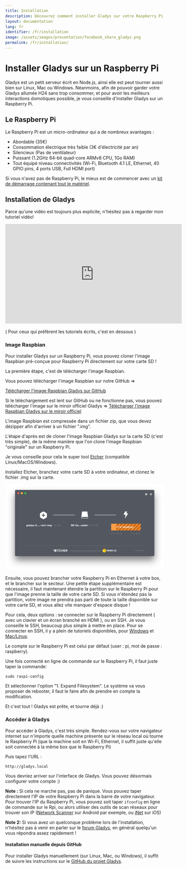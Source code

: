 ```yaml
---
title: Installation
description: Découvrez comment installer Gladys sur votre Raspberry Pi !
layout: documentation
lang: fr
identifier: /fr/installation
image: /assets/images/presentation/facebook_share_gladys.png
permalink: /fr/installation/
---
```


# Installer Gladys sur un Raspberry Pi

Gladys est un petit serveur écrit en Node.js, ainsi elle est peut tourner aussi bien sur Linux, Mac ou Windows. Néanmoins, afin de pouvoir garder votre Gladys allumée H24 sans trop consommer, et pour avoir les meilleurs interactions domotiques possible, je vous conseille d'installer Gladys sur un Raspberry Pi.

## Le Raspberry Pi

Le Raspberry Pi est un micro-ordinateur qui a de nombreux avantages :

*   Abordable (35€)
*   Consommation électrique très faible (3€ d'électricité par an)
*   Silencieux (Pas de ventilateur)
*   Puissant (1.2GHz 64-bit quad-core ARMv8 CPU, 1Go RAM)
*   Tout équipé niveau connectivités (Wi-Fi, Bluetooth 4.1 LE, Ethernet, 40 GPIO pins, 4 ports USB, Full HDMI port)

Si vous n'avez pas de Raspberry Pi, le mieux est de commencer avec un [kit de démarrage contenant tout le matériel](http://www.amazon.fr/gp/product/B01CI5876S/ref=as_li_qf_sp_asin_il_tl?ie=UTF8&camp=1642&creative=6746&creativeASIN=B01CI5876S&linkCode=as2&tag=gladproj-21).

## Installation de Gladys

Parce qu'une vidéo est toujours plus explicite, n'hésitez pas à regarder mon tutoriel vidéo!

<div class="embed-responsive embed-responsive-16by9">
<iframe width="560" height="315" src="https://www.youtube.com/embed/rx1PmlMGh38" frameborder="0" allowfullscreen=""></iframe>
</div>

( Pour ceux qui préfèrent les tutoriels écrits, c'est en dessous )

### Image Raspbian

Pour installer Gladys sur un Raspberry Pi, vous pouvez cloner l'image Raspbian pré-conçue pour Raspberry Pi directement sur votre carte SD !

La première étape, c'est de télécharger l'image Raspbian.

Vous pouvez télécharger l'image Raspbian sur notre GitHub =>

[Télécharger l'image Raspbian Gladys sur GitHub](https://bit.ly/gladys-3-8-0-rev2)

Si le téléchargement est lent sur GitHub ou ne fonctionne pas, vous pouvez télécharger l'image sur le miroir officiel Gladys => [Télécharger l'image Raspbian Gladys sur le miroir officiel](http://bit.ly/gladys-3-8-0-rev2-mirror-fr1)

L'image Raspbian est compressée dans un fichier zip, que vous devez dézipper afin d'arriver à un fichier ".img".

L'étape d'après est de cloner l'image Raspbian Gladys sur la carte SD (c'est très simple), de la même manière que l'on clone l'image Raspbian "originale" sur un Raspberry Pi.

Je vous conseille pour cela le super tool [Etcher](https://etcher.io/) (compatible Linux/MacOS/Windows).

Installez Etcher, branchez votre carte SD à votre ordinateur, et clonez le fichier .img sur la carte.


<img src="/assets/images/pages/installation/etcher.png" alt="Etcher Gladys carte SD Raspberry Pi" class="img-responsive" />

Ensuite, vous pouvez brancher votre Raspberry Pi en Ethernet à votre box, et le brancher sur le secteur. Une petite étape supplémentaire est nécessaire, il faut maintenant étendre la partition sur le Raspberry Pi pour que l'image prenne la taille de votre carte SD. Si vous n'étendez pas la partition, votre image ne prendra pas parti de toute la taille disponible sur votre carte SD, et vous allez vite manquer d'espace disque !

Pour cela, deux options : se connecter sur le Raspberry Pi directement ( avec un clavier et un écran branché en HDMI ), ou en SSH. Je vous conseille le SSH, beaucoup plus simple à mettre en place. Pour se connecter en SSH, il y a plein de tutoriels disponibles, pour [Windows](https://www.raspberrypi.org/documentation/remote-access/ssh/windows.md) et [Mac/Linux](https://www.raspberrypi.org/documentation/remote-access/ssh/unix.md).

Le compte sur le Raspberry Pi est celui par défaut (user : pi, mot de passe : raspberry).

Une fois connecté en ligne de commande sur le Raspberry Pi, il faut juste taper la commande:

    sudo raspi-config

Et sélectionner l'option "1\. Expand Filesystem". Le système va vous proposer de rebooter, il faut le faire afin de prendre en compte la modification.

Et c'est tout ! Gladys est prête, et tourne déjà :)

### Accéder à Gladys

Pour accéder à Gladys, c'est très simple. Rendez-vous sur votre navigateur internet sur n'importe quelle machine présente sur le réseau local où tourne le Raspberry Pi (que la machine soit en Wi-Fi, Ethernet, il suffit juste qu'elle soit connectée à la même box que le Raspberry Pi)

Puis tapez l'URL :

    http://gladys.local

Vous devriez arriver sur l'interface de Gladys. Vous pouvez désormais configurer votre compte :)

**Note :** Si cela ne marche pas, pas de panique. Vous pouvez taper directement l'IP de votre Raspberry Pi dans la barre de votre navigateur. Pour trouver l'IP du Raspberry Pi, vous pouvez soit taper `ifconfig` en ligne de commande sur le Rpi, ou alors utiliser des outils de scan réseaux pour trouver son IP ([Network Scanner](https://play.google.com/store/apps/details?id=com.easymobile.lan.scanner&hl=fr) sur Android par exemple, ou [iNet](https://itunes.apple.com/fr/app/inet-network-scanner/id340793353?mt=8) sur iOS)

**Note 2:** Si vous avez un quelconque problème lors de l'installation, n'hésitez pas à venir en parler sur le [forum Gladys](http://gladysproject.com/forum/), en général quelqu'un vous répondra assez rapidement !

#### Installation manuelle depuis GitHub

Pour installer Gladys manuellement (sur Linux, Mac, ou Windows), il suffit de suivre les instructions sur le [GitHub du projet Gladys](https://github.com/GladysProject/Gladys).